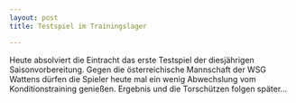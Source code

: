 ```yaml
---
layout: post
title: Testspiel im Trainingslager

---
```


Heute absolviert die Eintracht das erste Testspiel der diesjährigen Saisonvorbereitung. Gegen die österreichische Mannschaft der WSG Wattens dürfen die Spieler heute mal ein wenig Abwechslung vom Konditionstraining genießen. Ergebnis und die Torschützen folgen später...


